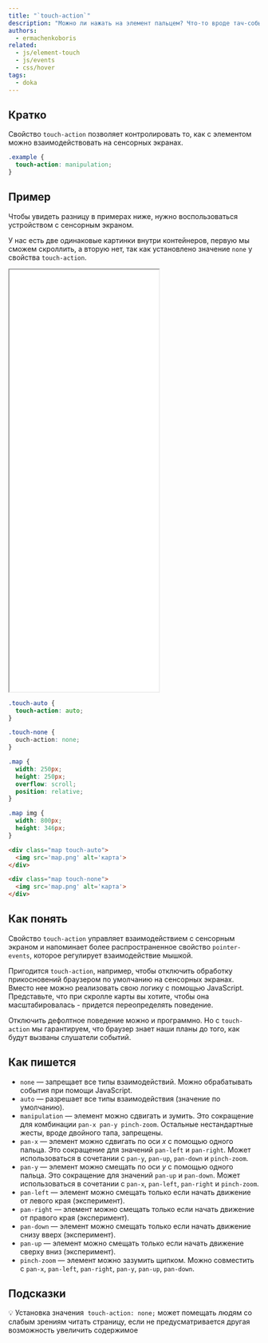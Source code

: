 ```yaml
---
title: "`touch-action`"
description: "Можно ли нажать на элемент пальцем? Что-то вроде тач-событий в JavaScript."
authors:
  - ermachenkoboris
related:
  - js/element-touch
  - js/events
  - css/hover
tags:
  - doka
---
```


## Кратко

Свойство `touch-action` позволяет контролировать то, как с элементом можно взаимодействовать на сенсорных экранах.

```css
.example {
  touch-action: manipulation;
}
```

## Пример

Чтобы увидеть разницу в примерах ниже, нужно воспользоваться устройством с сенсорным экраном.

У нас есть две одинаковые картинки внутри контейнеров, первую мы сможем скроллить, а вторую нет, так как установлено значение `none` у свойства `touch-action`. 

<iframe title="Демонстрация разницы с touch-action" src="demos/touch-action/" height="845"></iframe>

```css
.touch-auto {
  touch-action: auto;
}

.touch-none {
  ouch-action: none;
}

.map {
  width: 250px;
  height: 250px;
  overflow: scroll;
  position: relative;
}

.map img {
  width: 800px;
  height: 346px;
} 
```

```html
<div class="map touch-auto">
  <img src='map.png' alt='карта'>
</div>

<div class="map touch-none">
  <img src='map.png' alt='карта'>
</div>
```

## Как понять

Свойство `touch-action` управляет взаимодействием с сенсорным экраном и напоминает более распространенное свойство `pointer-events`, которое регулирует взаимодействие мышкой.

Пригодится `touch-action`, например, чтобы отключить обработку прикосновений браузером по умолчанию  на сенсорных экранах. Вместо нее  можно реализовать свою логику с помощью JavaScript. Представьте, что при скролле карты вы хотите, чтобы она масштабировалась - придется переопределять поведение. 

Отключить дефолтное поведение можно и программно. Но с `touch-action` мы гарантируем, что браузер знает наши планы до того, как будут вызваны слушатели событий.

## Как пишется

- `none` — запрещает все типы взаимодействий. Можно обрабатывать события при помощи JavaScript.
- `auto` — разрешает все типы взаимодействия (значение по умолчанию).
- `manipulation` — элемент можно сдвигать и зумить. Это сокращение для комбинации `pan-x pan-y pinch-zoom`. Остальные нестандартные жесты, вроде двойного тапа, запрещены.
- `pan-x` — элемент можно сдвигать по оси _x_ с помощью одного пальца. Это сокращение для значений `pan-left` и `pan-right`. Может использоваться в сочетании с `pan-y`, `pan-up`, `pan-down` и `pinch-zoom`.
- `pan-y` — элемент можно смещать по оси _y_ с помощью одного пальца. Это сокращение для значений `pan-up` и `pan-down`. Может использоваться в сочетании с `pan-x`, `pan-left`, `pan-right` и `pinch-zoom`.
- `pan-left` — элемент можно смещать только если начать движение от левого края (эксперимент).
- `pan-right` — элемент можно смещать только если начать движение от правого края (эксперимент).
- `pan-down` — элемент можно смещать только если начать движение снизу вверх (эксперимент).
- `pan-up` — элемент можно смещать только если начать движение сверху вниз (эксперимент).
- `pinch-zoom` — элемент можно зазумить щипком. Можно совместить с `pan-x`, `pan-left`, `pan-right`, `pan-y`, `pan-up`, `pan-down`.

## Подсказки

💡 Установка значения  `touch-action: none;` может помещать людям со слабым зрениям читать страницу, если не предусматривается другая возможность увеличить содержимое